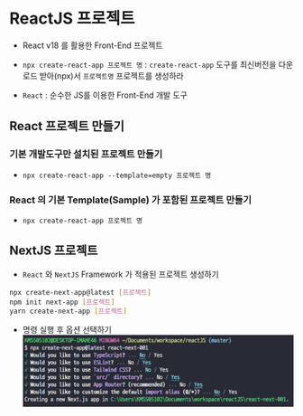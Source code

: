 # ReactJS 프로젝트

- React v18 를 활용한 Front-End 프로젝트

- `npx create-react-app 프로젝트 명` : `create-react-app` 도구를 최신버전을 다운로드 받아(npx)서 `프로젝트명` 프로젝트를 생성하라
- `React` : 순수한 JS를 이용한 Front-End 개발 도구

## React 프로젝트 만들기

### 기본 개발도구만 설치된 프로젝트 만들기

- `npx create-react-app --template=empty 프로젝트 명`

### React 의 기본 Template(Sample) 가 포함된 프로젝트 만들기

- `npx create-react-app 프로젝트 명`

## NextJS 프로젝트

- `React` 와 `NextJS` Framework 가 적용된 프로젝트 생성하기

```bash
npx create-next-app@latest [프로젝트]
npm init next-app [프로젝트]
yarn create-next-app [프로젝트]
```

- 명령 실행 후 옵션 선택하기
  ![alt text](image.png)
